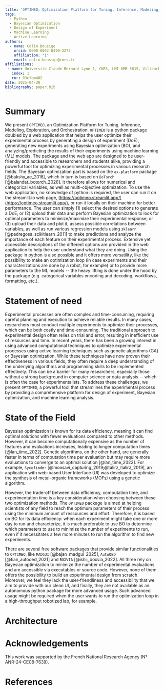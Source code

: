 ```yaml
---
title: 'OPTIMEO: Optimization Platform for Tuning, Inference, Modeling, Exploration, and Orchestration'
tags:
  - Python
  - Bayesian Optimization
  - Design of Experiment
  - Machine Learning
  - Active Learning
authors:
  - name: Colin Bousige
    orcid: 0000-0002-0490-2277
    affiliation: "1"
    email: colin.bousige@cnrs.fr
affiliations:
 - name: Universite Claude Bernard Lyon 1, CNRS, LMI UMR 5615, Villeurbanne, F-69100, France
   index: 1
   ror: 03cfem402
date: 2025-04-30
bibliography: paper.bib
---
```


# Summary

We present `OPTIMEO`, an Optimization Platform for Tuning, Inference, Modeling, Exploration, and Orchestration.
`OPTIMEO` is a python package doubled by a web application that helps the user optimize their experimental process by generating a design of experiment (DoE), generating new experiments using Bayesian optimization (BO), and analyzing/predicting the results of their experiments using machine learning (ML) models.
The package and the web app are designed to be user-friendly and accessible to researchers and students alike, providing a powerful tool for optimizing experimental processes in various research fields.
The Bayesian optimization part is based on the `ax-platform` package [@bakshy_ae_2018], which in turn is based on `BoTorch` [@balandat_botorch_2020].
It therefore allows for numerical and categorical variables, as well as multi-objective optimization.
To use the web application, no knowledge of python is required, the user can run it on the streamlit.io web page, [https://optimeo.streamlit.app/](https://optimeo.streamlit.app/), or run it locally on their machine for better performance.
The user can simply (1) select the desired options to generate a DoE; or (2) upload their data and perform Bayesian optimization to look for optimal parameters to minimize/maximize their experimental response; or (3) upload their data and plot it, assess possible correlations between variables, as well as run various regression models using `sklearn` [@pedregosa_scikitlearn_2011] to make predictions and analyze the importance of each feature on their experimental process.
Extensive yet accessible descriptions of the different options are provided in the web application to help the user understand what they are doing.
Using the package in python is also possible and it offers more versatility, like the possibility to make an optimization loop (in case experiments and their characterizations are done by a robot, for example) or to provide more parameters to the ML models -- the heavy lifting is done under the hood by the package (e.g. categorical variables encoding and decoding, workflows, formatting, etc.).

# Statement of need

Experimental processes are often complex and time-consuming, requiring careful planning and execution to achieve reliable results.
In many cases, researchers must conduct multiple experiments to optimize their processes, which can be both costly and time-consuming.
The traditional approach to experimental design often relies on trial and error, resulting in inefficient use of resources and time.
In recent years, there has been a growing interest in using advanced computational techniques to optimize experimental processes using active learning techniques such as genetic algorithms (GA) or Bayesian optimization.
While these techniques have now proven their effectiveness in various fields, they often require a deep understanding of the underlying algorithms and programming skills to be implemented effectively.
This can be a barrier for many researchers, especially those without a strong background in computer science or data analysis -- which is often the case for experimentalists.
To address these challenges, we present `OPTIMEO`, a powerful tool that streamlines the experimental process by providing a comprehensive platform for design of experiment, Bayesian optimization, and machine learning analysis.

# State of the Field

Bayesian optimization is known for its data efficiency, meaning it can find optimal solutions with fewer evaluations compared to other methods.
However, it can become computationally expensive as the number of features and evaluations increases, leading to longer computation times [@lan_time_2022].
Genetic algorithms, on the other hand, are generally faster in terms of computation time per evaluation but may require more evaluations to converge to an optimal solution [@lan_time_2022].
For example, `Sycofinder` [@moosavi_capturing_2019;@talirz_ltalirz_2019], an application with web-based User Interface (UI) was developed to optimize the synthesis of metal-organic frameworks (MOFs) using a genetic algorithm.

However, the trade-off between data efficiency, computation time, and experimentation time is a key consideration when choosing between these two optimization methods.
The `OPTIMEO` package is aimed at helping scientists of any field to reach the optimum parameters of their process using the minimum amount of ressources and effort.
Therefore, it is based on BO for its data efficiency: when each experiment might take one or more day to run and characterize, it is much preferable to use BO to determine which parameters to use to minimize the number of experiments to run, even if it necessitates a few more minutes to run the algorithm to find new experiments.

There are several free software packages that provide similar functionalities to `OPTIMEO`, like `MADGUI` [@bajan_madgui_2025], `AutoOED` [@tian_autooed_2021] and `BOXVIA` [@ishii_boxvia_2022].
All three rely on Bayesian optimization to minimize the number of experimental evaluations and are accessible via executables or source code.
However, none of them offers the possibility to build an experimental design from scratch.
Moreover, we feel they lack the user-friendliness and accessibility that we aim to provide with our clean UI, and finally, they are not available as an autonomous python package for more advanced usage.
Such advanced usage might be required when the user wants to run the optimization loop in a high-throughput robotized lab, for example.

# Architecture

<!-- # Figures

Figures can be included like this:
![Caption for example figure.\label{fig:example}](figure.png)
and referenced from text using \autoref{fig:example}.

Figure sizes can be customized by adding an optional second parameter:
![Caption for example figure.](figure.png){ width=20% } -->

# Acknowledgements

This work was supported by the French National Research Agency (N° ANR-24-CE08-7639).

# References